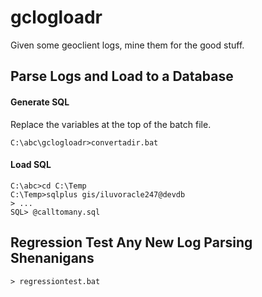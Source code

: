 # gclogloadr

Given some geoclient logs, mine them for the good stuff.


## Parse Logs and Load to a Database

#### Generate SQL  

Replace the variables at the top of the batch file.

```shell
C:\abc\gclogloadr>convertadir.bat
```

#### Load SQL 

```shell
C:\abc>cd C:\Temp
C:\Temp>sqlplus gis/iluvoracle247@devdb
> ...
SQL> @calltomany.sql
```

## Regression Test Any New Log Parsing Shenanigans

```shell
> regressiontest.bat
```

